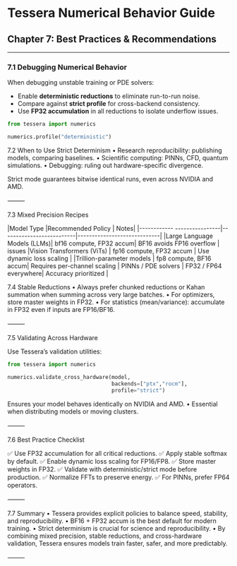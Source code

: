 # Tessera Numerical Behavior Guide
## Chapter 7: Best Practices & Recommendations

---

### 7.1 Debugging Numerical Behavior

When debugging unstable training or PDE solvers:
- Enable **deterministic reductions** to eliminate run-to-run noise.
- Compare against **strict profile** for cross-backend consistency.
- Use **FP32 accumulation** in all reductions to isolate underflow issues.

```python
from tessera import numerics

numerics.profile("deterministic")
```
7.2 When to Use Strict Determinism
	•	Research reproducibility: publishing models, comparing baselines.
	•	Scientific computing: PINNs, CFD, quantum simulations.
	•	Debugging: ruling out hardware-specific divergence.

Strict mode guarantees bitwise identical runs, even across NVIDIA and AMD.

⸻

7.3 Mixed Precision Recipes

|Model Type |Recommended Policy | Notes|
|------------ ----------------|--------------------------|-----------------------------|
|Large Language Models (LLMs)| bf16 compute, FP32 accum| BF16 avoids FP16 overflow | issues
|Vision Transformers (ViTs) | fp16 compute, FP32 accum | Use dynamic loss scaling |
|Trillion-parameter models | fp8 compute, BF16 accum| Requires per-channel scaling |
PINNs / PDE solvers | FP32 / FP64 everywhere| Accuracy prioritized |

7.4 Stable Reductions
	•	Always prefer chunked reductions or Kahan summation when summing across very large batches.
	•	For optimizers, store master weights in FP32.
	•	For statistics (mean/variance): accumulate in FP32 even if inputs are FP16/BF16.

⸻

7.5 Validating Across Hardware

Use Tessera’s validation utilities:

```python
from tessera import numerics

numerics.validate_cross_hardware(model,
                                 backends=["ptx","rocm"],
                                 profile="strict")
```
Ensures your model behaves identically on NVIDIA and AMD.
	•	Essential when distributing models or moving clusters.

⸻

7.6 Best Practice Checklist

✅ Use FP32 accumulation for all critical reductions.
✅ Apply stable softmax by default.
✅ Enable dynamic loss scaling for FP16/FP8.
✅ Store master weights in FP32.
✅ Validate with deterministic/strict mode before production.
✅ Normalize FFTs to preserve energy.
✅ For PINNs, prefer FP64 operators.

⸻

7.7 Summary
	•	Tessera provides explicit policies to balance speed, stability, and reproducibility.
	•	BF16 + FP32 accum is the best default for modern training.
	•	Strict determinism is crucial for science and reproducibility.
	•	By combining mixed precision, stable reductions, and cross-hardware validation, Tessera ensures models train faster, safer, and more predictably.

⸻

